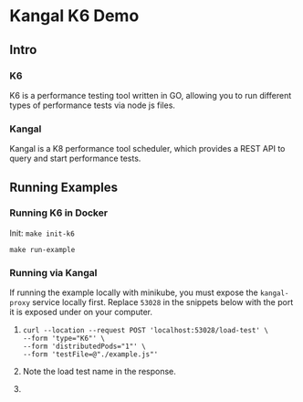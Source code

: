 # Kangal K6 Demo

## Intro

### K6

K6 is a performance testing tool written in GO, allowing you to run different types of performance tests via node js files.

### Kangal

Kangal is a K8 performance tool scheduler, which provides a REST API to query and start performance tests.

## Running Examples

### Running K6 in Docker

Init: `make init-k6`

`make run-example`

### Running via Kangal

If running the example locally with minikube, you must expose the `kangal-proxy` service locally first. Replace `53028` in the snippets below with the port it is exposed under on your computer.

1.  ```
    curl --location --request POST 'localhost:53028/load-test' \
    --form 'type="K6"' \
    --form 'distributedPods="1"' \
    --form 'testFile=@"./example.js"'
    ```

2.  Note the load test name in the response.

3.

